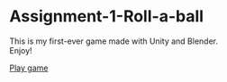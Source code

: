 # Assignment-1-Roll-a-ball

This is my first-ever game made with Unity and Blender.  
Enjoy!  

[Play game](https://mia-nygren.github.io/Assignment-1-Roll-a-ball)

